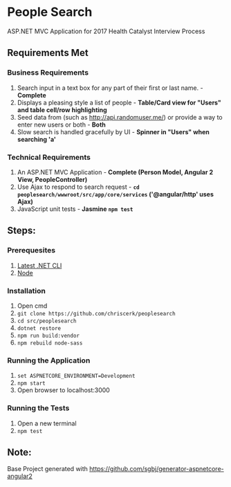 # People Search

ASP.NET MVC Application for 2017 Health Catalyst Interview Process

## Requirements Met

### Business Requirements
1. Search input in a text box for any part of their first or last name. - **Complete**
2. Displays a pleasing style a list of people - **Table/Card view for "Users" and table cell/row highlighting**
3. Seed data from (such as http://api.randomuser.me/) or provide a way to enter new users or both - **Both**
4. Slow search is handled gracefully by UI - **Spinner in "Users" when searching 'a'**

### Technical Requirements
1. An ASP.NET MVC Application - **Complete (Person Model, Angular 2 View, PeopleController)**
2. Use Ajax to respond to search request - **```cd peoplesearch/wwwroot/src/app/core/services``` ('@angular/http' uses Ajax)**
3. JavaScript unit tests - **Jasmine ```npm test```**


## Steps:

### Prerequesites
1. [Latest .NET CLI](https://www.microsoft.com/net/core#windowscmd)
2. [Node](https://nodejs.org/en/)

### Installation
1. Open cmd
2. ```git clone https://github.com/chriscerk/peoplesearch ```
3. ```cd src/peoplesearch```
4. ```dotnet restore```
5. ```npm run build:vendor```
6. ```npm rebuild node-sass```

### Running the Application
1. ```set ASPNETCORE_ENVIRONMENT=Development```
2. ```npm start```
3. Open browser to localhost:3000

### Running the Tests
1. Open a new terminal
2. ```npm test```

## Note:
Base Project generated with https://github.com/sgbj/generator-aspnetcore-angular2